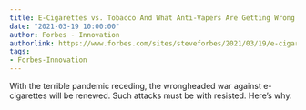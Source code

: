 ```yaml
---
title: E-Cigarettes vs. Tobacco And What Anti-Vapers Are Getting Wrong
date: "2021-03-19 10:00:00"
author: Forbes - Innovation
authorlink: https://www.forbes.com/sites/steveforbes/2021/03/19/e-cigarettes-vs-tobacco-and-what-anti-vapers-are-getting-wrong/
tags:
- Forbes-Innovation
---
```

With the terrible pandemic receding, the wrongheaded war against e-cigarettes will be renewed. Such attacks must be with resisted. Here’s why.